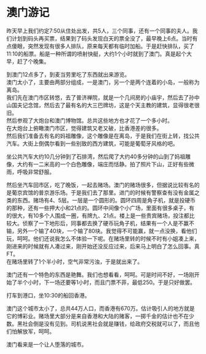 # 澳门游记  
昨天早上我们约定7:50从住处出发，共5人，三个同事，还有一个同事的夫人。我们计划到码头再买票，结果到了码头发现白天的票全没了，最早晚上6点。当时有点傻眼，突然发现有很多人排队，原来每天都有临时加船。于是赶快排队，买了11:10的船票。船是一种所谓的喷射快艇，大约1个小时就到了澳门。真是起个大早，赶了个晚集。  

到澳门12点多了，到麦当劳里吃了东西就出来游览。  
澳门太小了，主要由两部分组成，一是澳门，另一个是两个连着的小岛，一般称为离岛。  
我们先在澳门市区转悠，去了普济禅院，就是一个几间房的小庙宇，然后去了孙中山国夫记念馆，然后去了最有名的大三巴牌坊，这是个天主教的建筑，显得很老很旧。  
然后参观了大炮台和澳门博物馆。总共这些地方也才花了一个多小时。  
在大炮台上俯瞰澳门市区，觉得建筑又老又破，比香港差的很多。  
然后我们准备去有名的妈祖雕像，这个雕像是在离岛，于是我们在街上转，找公共汽车。大街上倒偶尔看到一些别致的西方建筑，可能是葡萄牙风格的吧。  

坐公共汽车大约10几分钟到了石排湾，然后爬了大约40多分钟的山到了妈祖雕像，大约有一二米高的一个白色雕像，端庄而恬静。拍了照片下山，正好有些微雨，呼吸非常舒服。  

然后坐汽车回市区，吃了晚饭，一起去赌场。澳门的赌场很多，但据说比较有名的是葡京宾馆的普京游乐场。于是我们去了那里。进门的时候有警察查有没有金属之类的东西。赌场有4、5层。一层是一个圆形的。圆环四周是角子机，就是投硬币的那种，还有一些押大小和21点的。圆环中间像个小广场，里面有很多桌子，有的很大，有10多个人围成一圈，有牌九、21点。楼上是一些贵宾赌场，投注都比较大。侦察了一下地形后，同事都去换了硬币玩角子机，结果有一个人是不赢不输，另外一个输了40块，一个输了80块。我觉得不可能赢，就一点没换，看他们玩，呵呵。他们还说我怎么不体验一下呢。在赌场里转的时候不时有小姐凑上来，刚进来的时候就有人凑过来，刚开始还没反应过来，后来马上明白了怎么回事。真FT。  
在赌场里转了1个半小时，空气非常污浊，于是就出来了。  

澳门还有一个特色的东西是艳舞。我们也想看看，呵呵。可是时间不好，一场刚开始了半个小时，下一场还要等1小时，而且门票不菲，最低250。于是只好做罢。  

打车到港口，坐10:30的船回香港。  

澳门这个城市太小了，总共44万人口，而香港有670万。估计吸引人的地方就是它的博彩业。赌场里大部分是来自香港和大陆的赌客，一掷千金的估计也不在少数。黑社会倒是没有见到。司机说黑社会就是赚钱，给政府交税就可以了，而且他们怕解放军，呵呵。  

澳门看来是一个让人堕落的城市。  

